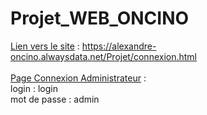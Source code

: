 # Projet_WEB_ONCINO

<ins>Lien vers le site</ins> : https://alexandre-oncino.alwaysdata.net/Projet/connexion.html<br><br>
<ins>Page Connexion Administrateur</ins> :<br>
login : login<br>
mot de passe : admin
